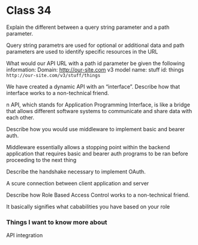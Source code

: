 # Class 34 

Explain the different between a query string parameter and a path parameter.

Query string parametrs are used for optional or additional data and path parameters are used to identify specific resources in the URL

What would our API URL with a path id parameter be given the following information:
Domain: http://our-site.com
v3
model name: stuff
id: things
`http://our-site.com/v3/stuff/things`


We have created a dynamic API with an “interface”. Describe how that interface works to a non-technical friend.

n API, which stands for Application Programming Interface, is like a bridge that allows different software systems to communicate and share data with each other.

Describe how you would use middleware to implement basic and bearer auth.

Middleware essentially allows a stopping point within the backend application that requires basic and bearer auth programs to be ran before proceeding to the next thing

Describe the handshake necessary to implement OAuth.

A scure connection between client application and server

Describe how Role Based Access Control works to a non-technical friend.

It basically signifies what cababilities you have based on your role

### Things I want to know more about 

API integration